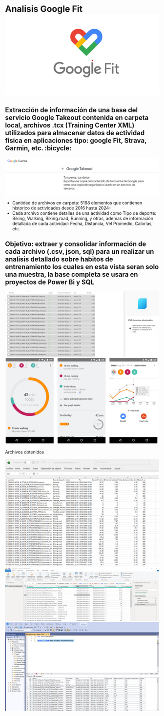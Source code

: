 # Analisis Google Fit ![1761613374687](image/Readme/1761613374687.png)

## Extracción de información de una base del servicio Google Takeout contenida en carpeta local, archivos .tcx (Training Center XML) utilizados para almacenar datos de actividad fisica en aplicaciones tipo: google Fit, Strava, Garmin, etc. :bicycle:

![1761613415727](image/Readme/1761613415727.png)

- Cantidad de archivos en carpeta: 5168 elementos que contienen historico de actividades desde 2016 hasta 2024-
- Cada archivo contiene detalles de una actividad como Tipo de deporte:
Biking, Walking, Biking.road, Running, y otras, ademas de información detallada de cada actividad: Fecha, Distancia, Vel Promedio, Calorías, etc.

## Objetivo: extraer y consolidar información de cada archivo (.csv, json, sql) para un realizar un analisis detallado sobre habitos de entrenamiento los cuales en esta vista seran solo una muestra, la base completa se usara en proyectos de Power Bi y SQL

![1761600131341](image/Readme/1761600131341.png)   ![1761608091173](image/Readme/1761608091173.png)

Archivos obtenidos

![1761614456284](image/Readme/1761614456284.png)
![1761614644619](image/Readme/1761614644619.png)
![1761614779233](image/Readme/1761614779233.png)